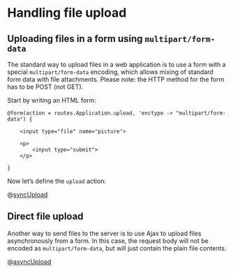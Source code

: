 <!--- Copyright (C) 2009-2013 Typesafe Inc. <http://www.typesafe.com> -->
# Handling file upload

## Uploading files in a form using `multipart/form-data`

The standard way to upload files in a web application is to use a form with a special `multipart/form-data` encoding, which allows mixing of standard form data with file attachments. Please note: the HTTP method for the form has to be POST (not GET).

Start by writing an HTML form:

```
@form(action = routes.Application.upload, 'enctype -> "multipart/form-data") {

    <input type="file" name="picture">

    <p>
        <input type="submit">
    </p>

}
```

Now let’s define the `upload` action:

@[syncUpload](code/JavaFileUpload.java)

## Direct file upload

Another way to send files to the server is to use Ajax to upload files asynchronously from a form. In this case, the request body will not be encoded as `multipart/form-data`, but will just contain the plain file contents.

@[asyncUpload](code/JavaFileUpload.java)
